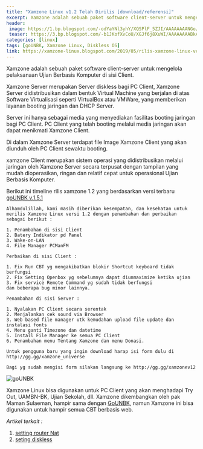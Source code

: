 ```yaml
---
title: "Xamzone Linux v1.2 Telah Dirilis [download/referensi]"
excerpt: Xamzone adalah sebuah paket software client-server untuk mengelola pelaksanaan Ujian Berbasis Komputer di sisi client.
header:
 image: https://1.bp.blogspot.com/-odYaYNl3yhY/XQSPlF_5ZJI/AAAAAAAANGo/hmpTln6YIF4SFfJrNdC6UmAX10pFQyavwCLcBGAs/s1600/xamzone-wallpaper-v1.2.jpg
 teaser: https://3.bp.blogspot.com/-b1JKofXvCoU/XGJf6j8XuWI/AAAAAAAABkA/obhjWbPGz18hLgivw_vZnxjXtxQa9wLzwCLcBGAs/w320-h160-c/logok.png
categories: [linux]
tags: [goUNBK, Xamzone Linux, Diskless OS]
link: https://xamzone-linux.blogspot.com/2019/05/rilis-xamzone-linux-versi-12.html
---
```

Xamzone adalah sebuah paket software client-server untuk mengelola pelaksanaan Ujian Berbasis Komputer di sisi Client.

Xamzone Server merupakan Server diskless bagi PC Client, Xamzone Server didistribusikan dalam bentuk Virtual Machine yang berjalan di atas Software Virtualisasi seperti VirtualBox atau VMWare, yang memberikan layanan booting jaringan dan DHCP Server.

Server ini hanya sebagai media yang menyediakan fasilitas booting jaringan bagi PC Client. PC Client yang telah booting melalui media jaringan akan dapat menikmati Xamzone Client.

Di dalam Xamzone Server terdapat file Image Xamzone Client yang akan diunduh oleh PC Client sewaktu booting.

xamzone Client merupakan sistem operasi yang didistribusikan melalui jaringan oleh Xamzone Server secara terpusat dengan tampilan yang mudah dioperasikan, ringan dan relatif cepat untuk operasional Ujian Berbasis Komputer.

Berikut ini timeline rilis xamzone 1.2 yang berdasarkan versi terbaru [goUNBK v.1.5.1](https://www.facebook.com/story.php?story_fbid=3215913105101085&id=2957910584234673)

```
Alhamdulillah, kami masih diberikan kesempatan, dan kesehatan untuk merilis Xamzone Linux versi 1.2 dengan penambahan dan perbaikan sebagai berikut :

1. Penambahan di sisi Client
2. Batery Indikator pd Panel
3. Wake-on-LAN
4. File Manager PCManFM

Perbaikan di sisi Client :

1. Fix Run CBT yg mengakibatkan blokir Shortcut keyboard tidak berfungsi
2. Fix Setting Openbox yg sebelumnya dapat diunmaximize ketika ujian
3. Fix service Remote Command yg sudah tidak berfungsi
dan beberapa bug minor lainnya.

Penambahan di sisi Server :

1. Nyalakan PC Client secara serentak
2. Menjalankan cek sound via Browser
3. Web based file manager utk kemudahan upload file update dan instalasi fonts
4. Menu ganti Timezone dan datetime
5. Install File Manager ke semua PC Client
6. Penambahan menu Tentang Xamzone dan menu Donasi.

Untuk pengguna baru yang ingin download harap isi form dulu di http://gg.gg/xamzone_universe

Bagi yg sudah mengisi form silakan langsung ke http://gg.gg/xamzonev12

```

![goUNBK](https://lh5.googleusercontent.com/proxy/iIlOzvCa_ngdrd8dmuJCcmCuxUGbJab2Hbrj6Ej4vCw9HJl6SahjYh7anZXucie7AOvvVZwL3-MUz5XRe3eFUxO7uiZiVCzlgTdydA=w512-h288-nc)

Xamzone Linux bisa digunakan untuk PC Client yang akan menghadapi Try Out, UAMBN-BK, Ujian Sekolah, dll.  Xamzone dikembangkan oleh pak Maman Sulaeman, hampir sama dengan [GoUNBK](https://www.facebook.com/gounbk/), namun Xamzone ini bisa digunakan untuk hampir semua CBT berbasis web. 

_Artikel terkait :_
1. [setting router Nat](https://xamzone-linux.blogspot.com/2019/06/setting-xamzone-sebagai-router-nat.html)
2. [seting diskless](https://xamzone-linux.blogspot.com/2019/06/setting-diskless-pembelajaran-TIK-Xamzone-linux.html)


